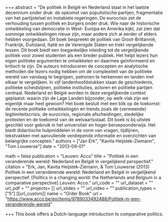 +++
abstract = "De politiek in België en Nederland staat in het laatste decennium onder druk: de opkomst van populistische partijen, fragmentatie van het partijstelsel en instabiele regeringen. De eurocrisis zet de verhouding tussen politiek en burgers onder druk. Wie naar de historische ontwikkeling van democratie in West- Europa en Amerika kijkt, zal zien dat sommige ontwikkelingen nieuw zijn, maar andere zich al eerder of elders hebben voorgedaan. Dit boek bespreekt de politiek van Groot-Brittannië, Frankrijk, Duitsland, Italië en de Verenigde Staten en trekt vergelijkende lessen. Dit boek biedt een toegankelijke inleiding tot de vergelijkende politiek voor zowel studenten als een breder publiek. Het helpt lezers hun eigen politieke argumenten te ontwikkelen en daarmee geïnformeerd en kritisch te zijn. De auteurs introduceren de concepten en analytische methoden die lezers nodig hebben om de complexiteit van de politieke wereld van vandaag te begrijpen, patronen te herkennen en landen met elkaar te vergelijken. In vijf landenhoofdstukken staan de geschiedenis, politieke scheidslijnen, politieke instituties, actoren en politieke partijen centraal. Nederland en België worden in deze vergelijkende context geplaatst: waarin zijn de Lage Landen bijzonder, op welk vlak zijn we eigenlijk maar heel gewoon? Het boek besluit met een blik op de toekomst: de recente politieke ontwikkelingen en trends zoals de (vermeende) legitimiteitscrisis, de eurocrisis, regionale afscheidingen, stedelijke protesten en de toekomst van de welvaartsstaat. Dit boek is bij uitstek geschikt voor gebruik in het universitair en hoger beroepsonderwijs. Het biedt didactische hulpmiddelen in de vorm van vragen, tijdlijnen, tekstvakken met aanvullende verdiepende informatie en overzichten van belangrijke concepten."
authors = ["Jan Erk", "Kavita Heijstek-Ziemann", "Tom Louwerse"]
date = "2013-09-01"

math = false
publication = "Leuven: Acco"
title = "Politiek in een veranderende wereld: Nederland en België in vergelijkend perspectief."
citation = "Erk, Jan, Kavita Heijstek-Ziemann, & Tom Louwerse (2013) Politiek in een veranderende wereld: Nederland en België in vergelijkend perspectief. [Politics in a changing world: the Netherlands and Belgium in a comparative perspective] Leuven: Acco."
url_code = ""
url_dataset = ""
url_pdf = ""
projects= []
url_slides = ""
url_video = ""
publication_types = ["5"]
[[url_custom]]
  name = "Order Book"
  url = "https://www.acco.be/en/items/9789033492488/Politiek-in-een-veranderende-wereld"

+++
This book offers a Dutch-language introduction to comparative politics.